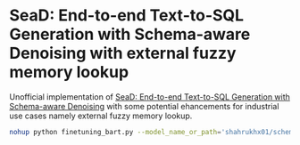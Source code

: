 # SeaD: End-to-end Text-to-SQL Generation with Schema-aware Denoising with external fuzzy memory lookup
Unofficial implementation of [SeaD: End-to-end Text-to-SQL Generation with Schema-aware Denoising](https://www.arxiv-vanity.com/papers/2105.07911/) with some potential ehancements for industrial use cases namely external fuzzy memory lookup.
```bash
nohup python finetuning_bart.py --model_name_or_path='shahrukhx01/schema-aware-distilbart-cnn-12-6-text2sql' --dataset_name='wikisql_augmented_data' --per_device_train_batch_size=4 --output_dir=output &
```
